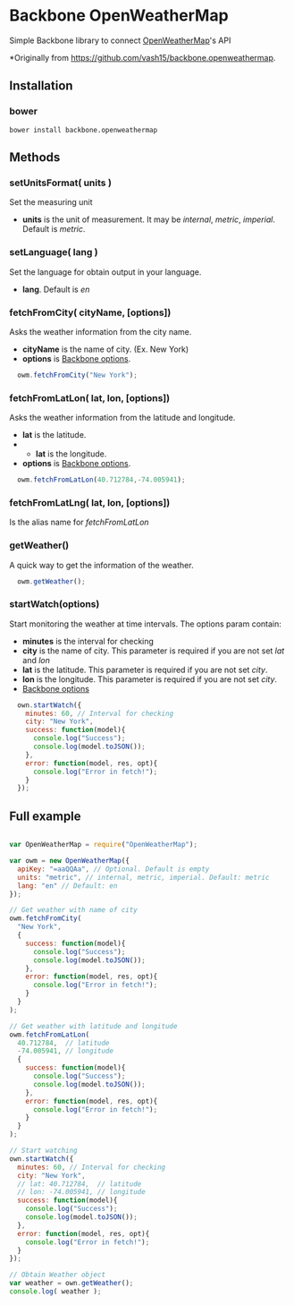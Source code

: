 # Backbone OpenWeatherMap
Simple Backbone library to connect [OpenWeatherMap](http://openweathermap.org/current)'s API

*Originally from https://github.com/vash15/backbone.openweathermap.

## Installation

### bower

```
bower install backbone.openweathermap
```

## Methods

### setUnitsFormat( units )
Set the measuring unit

- **units** is the unit of measurement. It may be *internal*, *metric*, *imperial*. Default is *metric*.

### setLanguage( lang )
Set the language for obtain output in your language.

- **lang**. Default is *en*

### fetchFromCity( cityName, [options])
Asks the weather information from the city name.

- **cityName** is the name of city. (Ex. New York)
- **options** is [Backbone options](http://backbonejs.org/#Model-fetch).

```javascript
  owm.fetchFromCity("New York");
```

### fetchFromLatLon( lat, lon, [options])
Asks the weather information from the latitude and longitude.

- **lat** is the latitude.
- - **lat** is the longitude.
- **options** is [Backbone options](http://backbonejs.org/#Model-fetch).

```javascript
  owm.fetchFromLatLon(40.712784,-74.005941);
```

### fetchFromLatLng( lat, lon, [options])
Is the alias name for *fetchFromLatLon*

### getWeather()
A quick way to get the information of the weather.

```javascript
  owm.getWeather();
```

### startWatch(options)
Start monitoring the weather at time intervals.
The options param contain:

- **minutes** is the interval for checking
- **city** is the name of city. This parameter is required if you are not set *lat* and *lon*
- **lat** is the latitude. This parameter is required if you are not set *city*.
- **lon** is the longitude. This parameter is required if you are not set *city*.
- [Backbone options](http://backbonejs.org/#Model-fetch)

```javascript
  own.startWatch({
    minutes: 60, // Interval for checking
    city: "New York",
    success: function(model){
      console.log("Success");
      console.log(model.toJSON());
    },
    error: function(model, res, opt){
      console.log("Error in fetch!");
    }
  });
```


## Full example

```javascript

var OpenWeatherMap = require("OpenWeatherMap");

var owm = new OpenWeatherMap({
  apiKey: "=aaQQAa", // Optional. Default is empty
  units: "metric", // internal, metric, imperial. Default: metric
  lang: "en" // Default: en
});

// Get weather with name of city
owm.fetchFromCity( 
  "New York", 
  { 
    success: function(model){
      console.log("Success");
      console.log(model.toJSON());
    },
    error: function(model, res, opt){
      console.log("Error in fetch!");
    }
  }
);

// Get weather with latitude and longitude
owm.fetchFromLatLon( 
  40.712784,  // latitude
  -74.005941, // longitude
  { 
    success: function(model){
      console.log("Success");
      console.log(model.toJSON());
    },
    error: function(model, res, opt){
      console.log("Error in fetch!");
    }
  }
);

// Start watching
own.startWatch({
  minutes: 60, // Interval for checking
  city: "New York",
  // lat: 40.712784,  // latitude
  // lon: -74.005941, // longitude
  success: function(model){
    console.log("Success");
    console.log(model.toJSON());
  },
  error: function(model, res, opt){
    console.log("Error in fetch!");
  }
});

// Obtain Weather object
var weather = own.getWeather();
console.log( weather );

```
